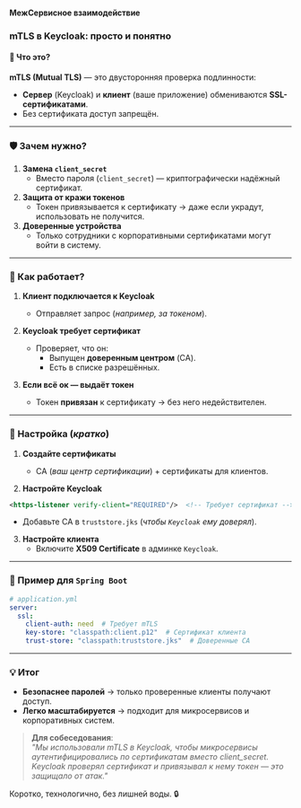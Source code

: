 #### МежСервисное взаимодействие
### **mTLS в Keycloak**: просто и понятно

#### **🔐 Что это?**
**mTLS (Mutual TLS)** — это двусторонняя проверка подлинности:
- **Сервер** (Keycloak) и **клиент** (ваше приложение) обмениваются **SSL-сертификатами**.  
- Без сертификата доступ запрещён.

---
### **🛡️ Зачем нужно?**
1. **Замена `client_secret`**    
    - Вместо пароля (`client_secret`) — криптографически надёжный сертификат.    
2. **Защита от кражи токенов**    
    - Токен привязывается к сертификату → 
	      даже если украдут, использовать не получится.    
3. **Доверенные устройства**    
    - Только сотрудники с корпоративными сертификатами могут войти в систему.

---
### **🔧 Как работает?**
1. **Клиент подключается к Keycloak**    
    - Отправляет запрос (*например, за токеном*).
    
2. **Keycloak требует сертификат**    
    - Проверяет, что он:        
        - Выпущен **доверенным центром** (CA).            
        - Есть в списке разрешённых.
    
3. **Если всё ок — выдаёт токен**    
    - Токен **привязан** к сертификату → без него недействителен.

---
### **📌 Настройка** (*кратко*)

1. **Создайте сертификаты**    
    - CA (*ваш центр сертификации*) + сертификаты для клиентов.
    
2. **Настройте Keycloak**
```xml
<https-listener verify-client="REQUIRED"/>  <!-- Требует сертификат -->
```
- Добавьте CA в `truststore.jks` (*чтобы `Keycloak` ему доверял*).
    
3. **Настройте клиента**    
    - Включите **X509 Certificate** в админке `Keycloak`.

---
### **🚀 Пример для `Spring Boot`**
```yaml
# application.yml  
server:  
  ssl:  
    client-auth: need  # Требует mTLS  
    key-store: "classpath:client.p12"  # Сертификат клиента  
    trust-store: "classpath:truststore.jks"  # Доверенные CA  
```

---
### **💡 Итог**
- **Безопаснее паролей** → только проверенные клиенты получают доступ.    
- **Легко масштабируется** → подходит для микросервисов и корпоративных систем.    

> **Для собеседования**:  
> _"Мы использовали mTLS в Keycloak, чтобы микросервисы аутентифицировались по сертификатам вместо client_secret. Keycloak проверял сертификат и привязывал к нему токен — это защищало от атак."_

Коротко, технологично, без лишней воды. 🔒

